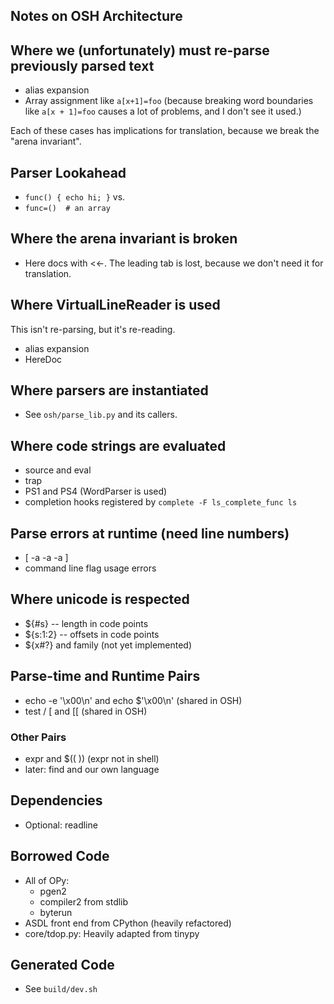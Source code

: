 Notes on OSH Architecture
-------------------------

## Where we (unfortunately) must re-parse previously parsed text

- alias expansion
- Array assignment like `a[x+1]=foo` (because breaking word boundaries like
  `a[x + 1]=foo` causes a lot of problems, and I don't see it used.)

Each of these cases has implications for translation, because we break the
"arena invariant".

## Parser Lookahead

- `func() { echo hi; }` vs.
- `func=()  # an array`

## Where the arena invariant is broken

- Here docs with <<-.  The leading tab is lost, because we don't need it for
  translation.

## Where VirtualLineReader is used

This isn't re-parsing, but it's re-reading.

- alias expansion
- HereDoc

## Where parsers are instantiated

- See `osh/parse_lib.py` and its callers.

## Where code strings are evaluated

- source and eval
- trap
- PS1 and PS4 (WordParser is used)
- completion hooks registered by `complete -F ls_complete_func ls`

## Parse errors at runtime (need line numbers)

- [ -a -a -a ]
- command line flag usage errors

## Where unicode is respected

- ${#s} -- length in code points
- ${s:1:2} -- offsets in code points
- ${x#?} and family (not yet implemented)

## Parse-time and Runtime Pairs

- echo -e '\x00\n' and echo $'\x00\n' (shared in OSH)
- test / [ and [[ (shared in OSH)

### Other Pairs

- expr and $(( )) (expr not in shell)
- later: find and our own language


## Dependencies

- Optional: readline

## Borrowed Code

- All of OPy:
  - pgen2
  - compiler2 from stdlib
  - byterun
- ASDL front end from CPython (heavily refactored)
- core/tdop.py: Heavily adapted from tinypy

## Generated Code

- See `build/dev.sh`

